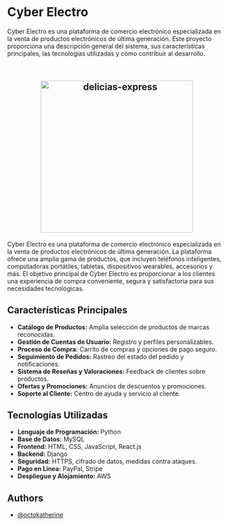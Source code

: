 
# Cyber Electro

Cyber Electro es una plataforma de comercio electrónico especializada en la venta de productos electrónicos de última generación. Este proyecto proporciona una descripción general del sistema, sus características principales, las tecnologías utilizadas y cómo contribuir al desarrollo.

<h2 align="center">
  <br>
  <img src="https://i.ibb.co/ZLB1fKW/3c80d141-1177-4e0e-a52f-28588a279d8d.jpg" alt="delicias-express" width="350" />
</h2>
Cyber Electro es una plataforma de comercio electrónico especializada en la venta de productos electrónicos de última generación. La plataforma ofrece una amplia gama de productos, que incluyen teléfonos inteligentes, computadoras portátiles, tabletas, dispositivos wearables, accesorios y más. El objetivo principal de Cyber Electro es proporcionar a los clientes una experiencia de compra conveniente, segura y satisfactoria para sus necesidades tecnológicas.



## Características Principales

- **Catálogo de Productos:** Amplia selección de productos de marcas reconocidas.
- **Gestión de Cuentas de Usuario:** Registro y perfiles personalizables.
- **Proceso de Compra:** Carrito de compras y opciones de pago seguro.
- **Seguimiento de Pedidos:** Rastreo del estado del pedido y notificaciones.
- **Sistema de Reseñas y Valoraciones:** Feedback de clientes sobre productos.
- **Ofertas y Promociones:** Anuncios de descuentos y promociones.
- **Soporte al Cliente:** Centro de ayuda y servicio al cliente.

## Tecnologías Utilizadas

- **Lenguaje de Programación:** Python
- **Base de Datos:** MySQL
- **Frontend:** HTML, CSS, JavaScript, React.js
- **Backend:** Django
- **Seguridad:** HTTPS, cifrado de datos, medidas contra ataques.
- **Pago en Línea:** PayPal, Stripe
- **Despliegue y Alojamiento:** AWS

## Authors

- [@octokatherine](https://www.github.com/octokatherine)

